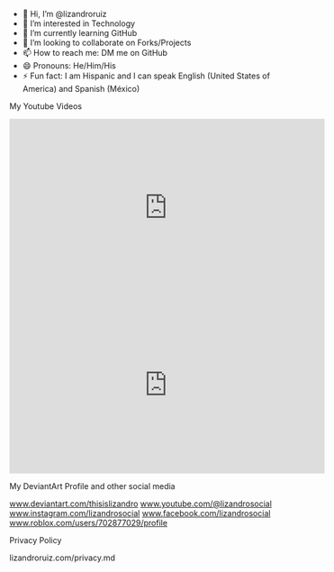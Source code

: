 - 👋 Hi, I’m @lizandroruiz
- 👀 I’m interested in Technology
- 🌱 I’m currently learning GitHub
- 💞️ I’m looking to collaborate on Forks/Projects
- 📫 How to reach me: DM me on GitHub
- 😄 Pronouns: He/Him/His
- ⚡ Fun fact: I am Hispanic and I can speak English (United States of America) and Spanish (México)

<!---
lizandroruiz/lizandroruiz is a ✨ special ✨ repository because its `README.md` (this file) appears on your GitHub profile.
You can click the Preview link to take a look at your changes.
--->

My Youtube Videos

<iframe width="560" height="315" src="https://www.youtube.com/embed/J18beE79oKk" title="A Metafictional Revelation (Extended)" frameborder="0" allow="accelerometer; autoplay; clipboard-write; encrypted-media; gyroscope; picture-in-picture; web-share" referrerpolicy="strict-origin-when-cross-origin" allowfullscreen></iframe>
<iframe width="560" height="315" src="https://www.youtube.com/embed/QjV7nPjwenk" title="A Metafictional Revelation" frameborder="0" allow="accelerometer; autoplay; clipboard-write; encrypted-media; gyroscope; picture-in-picture; web-share" referrerpolicy="strict-origin-when-cross-origin" allowfullscreen></iframe>











My DeviantArt Profile and other social media

www.deviantart.com/thisislizandro
www.youtube.com/@lizandrosocial
www.instagram.com/lizandrosocial
www.facebook.com/lizandrosocial
www.roblox.com/users/702877029/profile


Privacy Policy

lizandroruiz.com/privacy.md


<script>
  name="viewport" content="width= {screenWidth}"
